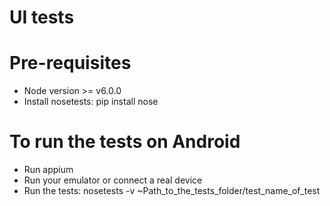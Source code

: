 # UI tests

# Pre-requisites
* Node version >= v6.0.0
* Install nosetests: pip install nose

# To run the tests on Android
* Run appium
* Run your emulator or connect a real device
* Run the tests: nosetests -v ~Path_to_the_tests_folder/test_name_of_test

